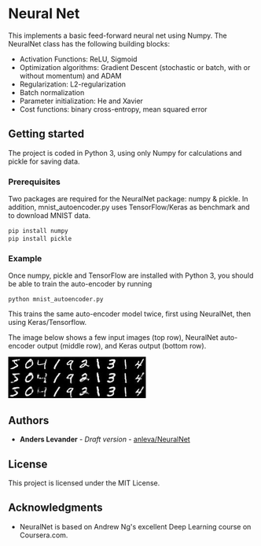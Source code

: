 # Neural Net

This implements a basic feed-forward neural net using Numpy. The NeuralNet class has the following building blocks:

* Activation Functions: ReLU, Sigmoid
* Optimization algorithms: Gradient Descent (stochastic or batch, with or without momentum) and ADAM
* Regularization: L2-regularization
* Batch normalization
* Parameter initialization: He and Xavier
* Cost functions: binary cross-entropy, mean squared error

## Getting started

The project is coded in Python 3, using only Numpy for calculations and pickle for saving data.

### Prerequisites

Two packages are required for the NeuralNet package: numpy & pickle.
In addition, mnist_autoencoder.py uses TensorFlow/Keras as benchmark and to download MNIST data.

```
pip install numpy
pip install pickle
```

### Example

Once numpy, pickle and TensorFlow are installed with Python 3, you should be able to train the auto-encoder by running

```
python mnist_autoencoder.py
```

This trains the same auto-encoder model twice, first using NeuralNet, then using Keras/Tensorflow.

The image below shows a few input images (top row), NeuralNet auto-encoder output (middle row), and Keras output (bottom row).

![auto-encoder](img/mnist_ae_in_nn_k.jpg)

## Authors

* **Anders Levander** - *Draft version* - [anleva/NeuralNet](https://github.com/anleva/NeuralNet)

## License

This project is licensed under the MIT License.

## Acknowledgments

* NeuralNet is based on Andrew Ng's excellent Deep Learning course on Coursera.com.

